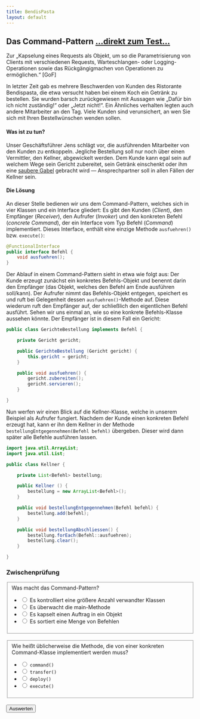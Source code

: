 ```yaml
---
title: BendisPasta
layout: default
---
```


## Das Command-Pattern <a class="testjump" href="#commandForm">...direkt zum Test...</a>

<p class="note">
    Zur „Kapselung eines Requests als Objekt, um so die Parametrisierung von Clients mit verschiedenen Requests, Warteschlangen- oder Logging-Operationen sowie das Rückgängigmachen von Operationen zu ermöglichen.“ [GoF]
</p>


In letzter Zeit gab es mehrere Beschwerden von Kunden des Ristorante Bendispasta, die etwa versucht haben bei einem Koch ein Getränk zu bestellen. Sie wurden barsch zurückgewiesen mit Aussagen wie „Dafür bin ich nicht zuständig!“ oder „Jetzt nicht!“. Ein Ähnliches verhalten legten auch andere Mitarbeiter an den Tag. Viele Kunden sind verunsichert, an wen Sie sich mit Ihren Bestellwünschen wenden sollen.


#### Was ist zu tun?


Unser Geschäftsführer Jens schlägt vor, die ausführenden Mitarbeiter von den Kunden zu entkoppeln. Jegliche Bestellung soll nur noch über einen Vermittler, den Kellner, abgewickelt werden. Dem Kunde kann egal sein auf welchem Wege sein Gericht zubereitet, sein Getränk einschenkt oder ihm eine <a target="blank" href="https://www.youtube.com/watch?v=XFj45oeA7bE" >saubere Gabel</a> gebracht wird &mdash; Ansprechpartner soll in allen Fällen der Kellner sein.

#### Die Lösung


An dieser Stelle bedienen wir uns dem Command-Pattern, welches sich in vier Klassen und ein Interface gliedert: Es gibt den Kunden (_Client_), den Empfänger (_Receiver_), den Aufrufer (_Invoker_) und den konkreten Befehl (_concrete Command_), der ein Interface vom Typ Befehl (_Command_) implementiert. Dieses Interface, enthält eine einzige Methode ``ausfuehren()`` bzw. ``execute()``:


```java
@FunctionalInterface
public interface Befehl {
    void ausfuehren();
}
```


Der Ablauf in einem Command-Pattern sieht in etwa wie folgt aus: Der Kunde erzeugt zunächst ein konkretes Befehls-Objekt und benennt darin den Empfänger (das Objekt, welches den Befehl am Ende ausführen soll/kann). Der Aufrufer nimmt das Befehls-Objekt entgegen, speichert es und ruft bei Gelegenheit dessen ``ausfuehren()``-Methode auf. Diese wiederum ruft den Empfänger auf, der schließlich den eigentlichen Befehl ausführt. Sehen wir uns einmal an, wie so eine konkrete Befehls-Klasse aussehen könnte. Der Empfänger ist in diesem Fall ein Gericht:


```java
public class GerichteBestellung implements Befehl {

    private Gericht gericht;

    public GerichteBestellung (Gericht gericht) {
        this.gericht = gericht;
    }

    public void ausfuehren() {
        gericht.zubereiten();
        gericht.servieren();
    }

}
```

Nun werfen wir einen Blick auf die Kellner-Klasse, welche in unserem Beispiel als Aufrufer fungiert. Nachdem der Kunde einen konkreten Befehl erzeugt hat, kann er ihn dem Kellner in der Methode <code>bestellungEntgegennehmen(Befehl befehl)</code> übergeben. Dieser wird dann später alle Befehle ausführen lassen.

```java
import java.util.ArrayList;
import java.util.List;

public class Kellner {

    private List<Befehl> bestellung;

    public Kellner () {
        bestellung = new ArrayList<Befehl>();
    }

    public void bestellungEntgegennehmen(Befehl befehl) {
        bestellung.add(befehl);
    }

    public void bestellungAbschliessen() {
        bestellung.forEach(Befehl::ausfuehren);
        bestellung.clear();
    }

}
```

<form id="commandForm">
    <h3>Zwischenprüfung</h3>
    <fieldset>
        Was macht das Command-Pattern?
        <ul>
            <li>
                <label>
                    <input type="radio" name="commandA">
                    Es kontrolliert eine größere Anzahl verwandter Klassen
                </label>
            </li>
            <li>
                <label>
                    <input type="radio" name="commandA">
                    Es überwacht die main-Methode
                </label>
            </li>
            <li>
                <label>
                    <input id="commandA" type="radio" name="commandA">
                    Es kapselt einen Auftrag in ein Objekt
                </label>
            </li>
            <li>
                <label>
                    <input type="radio" name="commandA">
                    Es sortiert eine Menge von Befehlen
                </label>
            </li>
        </ul>
    </fieldset>
    <br/>
    <fieldset>
        Wie heißt üblicherweise die Methode, die von einer konkreten Command-Klasse implementiert werden muss?
        <ul>
            <li>
                <label>
                    <input type="radio" name="commandB">
                    <code>command()</code>
                </label>
            </li>
            <li>
                <label>
                    <input type="radio" name="commandB">
                    <code>transfer()</code>
                </label>
            </li>
            <li>
                <label>
                    <input type="radio" name="commandB">
                    <code>deploy()</code>
                </label>
            </li>
            <li>
                <label>
                    <input id="commandB" type="radio" name="commandB">
                    <code>execute()</code>
                </label>
            </li>
        </ul>
    </fieldset>
    <br/>
    <button type="button" onclick="checkCommand()" id="commandButton">Auswerten</button>&nbsp;&nbsp;&nbsp;&nbsp;<center id="commandResult"></center>
</form>
